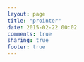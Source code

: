 ```yaml
---
layout: page
title: "prointer"
date: 2015-02-22 00:02
comments: true
sharing: true
footer: true
---
```

